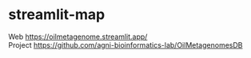# streamlit-map
Web https://oilmetagenome.streamlit.app/ \
Project https://github.com/agni-bioinformatics-lab/OilMetagenomesDB
